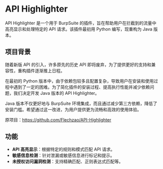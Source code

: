 # API Highlighter
API Highlighter 是一个用于 BurpSuite 的插件，旨在帮助用户在拦截到的流量中高亮显示和处理特定的 API 请求。该插件最初用 Python 编写，现重构为 Java 版本。

## 项目背景

随着新版 API 的引入，许多原先的历史 API 即将废弃，为了提供更好的支持和兼容性，重构插件逐渐推上日程。

在最初的 Python 版本中，由于依赖包较多且配置复杂，导致用户在安装和使用过程中遇到了一定的困难。为了简化插件的安装过程、提高执行性能并减少依赖问题，我们决定开发 Java 版本的 API Highlighter。

Java 版本不仅更好地与 BurpSuite 环境集成，而且通过减少第三方依赖，降低了安装门槛。希望通过这一改进，为用户提供更为流畅和高效的使用体验。

原项目：https://github.com/Flechzao/API-Highlighter

## 功能

- **API 高亮显示**：根据特定的规则和模式匹配 API 请求。
- **敏感信息检测**：针对泄漏或敏感信息进行标记和提示。
- **未授权访问漏洞检测**：支持精确匹配、正则表达式匹配等。
